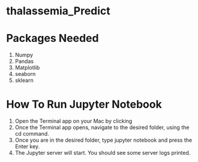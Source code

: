 # thalassemia_Predict

# Packages Needed
1. Numpy
2. Pandas
3. Matplotlib
4. seaborn
5. sklearn

# How To Run Jupyter Notebook
1. Open the Terminal app on your Mac by clicking
2. Once the Terminal app opens, navigate to the desired folder, using the cd command.
3. Once you are in the desired folder, type jupyter notebook and press the Enter key.
4. The Jupyter server will start. You should see some server logs printed.
